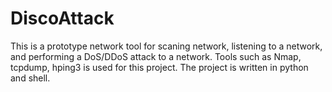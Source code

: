 # DiscoAttack

This is a prototype network tool for scaning network, listening to a network, and performing a DoS/DDoS attack to a network.
Tools such as Nmap, tcpdump, hping3 is used for this project.
The project is written in python and shell. 
